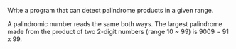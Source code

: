 Write a program that can detect palindrome products in a given range.

A palindromic number reads the same both ways. The largest palindrome made from the product of two 2-digit numbers (range 10 ~ 99) is 9009 = 91 x 99.